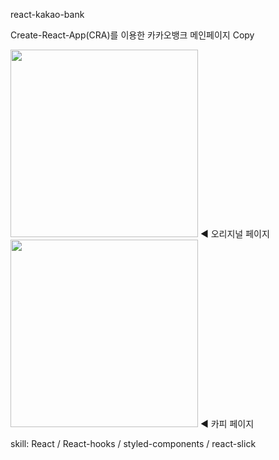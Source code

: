 react-kakao-bank

Create-React-App(CRA)를 이용한 카카오뱅크 메인페이지 Copy

<div>
<img src="https://user-images.githubusercontent.com/41315934/87879831-0a633d80-ca28-11ea-85f5-1ff92fb98abe.png" width="300">
<span>◀ 오리지널 페이지</span>
<img src="https://user-images.githubusercontent.com/41315934/87879833-0d5e2e00-ca28-11ea-9ac5-62897e2f2acc.png" width="300">
<span>◀ 카피 페이지</span>
</div>

skill: React / React-hooks / styled-components / react-slick